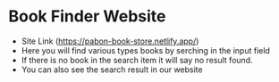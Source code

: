 ﻿# Book Finder Website
* Site Link (https://pabon-book-store.netlify.app/)
* Here you will find various types books by serching in the input field
* If there is no book in the search item it will say no result found.
* You can also see the search result in our website

